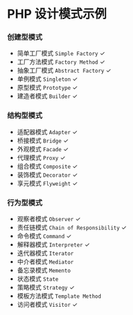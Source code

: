 # PHP 设计模式示例
### 创建型模式
  * 简单工厂模式 `Simple Factory` ✓
  * 工厂方法模式 `Factory Method` ✓
  * 抽象工厂模式 `Abstract Factory` ✓
  * 单例模式 `Singleton` ✓
  * 原型模式 `Prototype` ✓
  * 建造者模式 `Builder` ✓

### 结构型模式
  * 适配器模式 `Adapter` ✓
  * 桥接模式 `Bridge` ✓
  * 外观模式 `Facade` ✓
  * 代理模式 `Proxy` ✓
  * 组合模式 `Composite` ✓
  * 装饰模式 `Decorator` ✓
  * 享元模式 `Flyweight` ✓

### 行为型模式
  * 观察者模式 `Observer` ✓
  * 责任链模式 `Chain of Responsibility` ✓
  * 命令模式 `Command` ✓
  * 解释器模式 `Interpreter` ✓
  * 迭代器模式 `Iterator`
  * 中介者模式 `Mediator`
  * 备忘录模式 `Memento`
  * 状态模式 `State`
  * 策略模式 `Strategy` ✓
  * 模板方法模式 `Template Method`
  * 访问者模式 `Visitor` ✓
